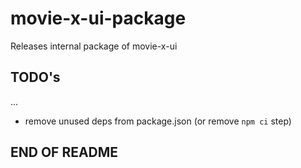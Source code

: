 # movie-x-ui-package

Releases internal package of movie-x-ui

## TODO's

...

- remove unused deps from package.json (or remove `npm ci` step)

## END OF README
